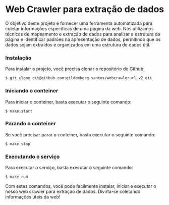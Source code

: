 # Web Crawler para extração de dados

O objetivo deste projeto é fornecer uma ferramenta automatizada para coletar informações específicas de uma página da web. Nós utilizamos técnicas de mapeamento e extração de dados para analisar a estrutura da página e identificar padrões na apresentação de dados, permitindo que os dados sejam extraídos e organizados em uma estrutura de dados útil.

### Instalação

Para instalar o projeto, você precisa clonar o repositório do Github:

``` shell
$ git clone git@github.com:gildemberg-santos/webcrawlerurl_v2.git
```

### Iniciando o conteiner

Para iniciar o conteiner, basta executar o seguinte comando:

``` start
$ make start
```

### Parando o conteiner

Se você precisar parar o conteiner, basta executar o seguinte comando:

``` stop
$ make stop
```

### Executando o serviço

Para executar o serviço, basta executar o seguinte comando:

``` run
$ make run
```

Com estes comandos, você pode facilmente instalar, iniciar e executar o nosso web crawler para extração de dados. Divirta-se coletando informações úteis da web!
